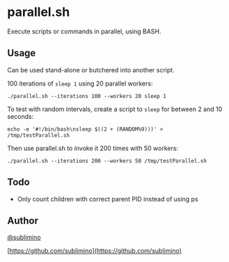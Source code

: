 # parallel.sh
Execute scripts or commands in parallel, using BASH.

## Usage

Can be used stand-alone or butchered into another script.

100 iterations of `sleep 1` using 20 parallel workers:

    ./parallel.sh --iterations 100 --workers 20 sleep 1

To test with random intervals, create a script to `sleep` for between 2 and 10 seconds:

    echo -e '#!/bin/bash\nsleep $((2 + (RANDOM%9)))' > /tmp/testParallel.sh

Then use parallel.sh to invoke it 200 times with 50 workers:

    ./parallel.sh --iterations 200 --workers 50 /tmp/testParallel.sh

## Todo
- Only count children with correct parent PID instead of using ps

## Author
[@sublimino](http://twitter.com/sublimino)

[https://github.com/sublimino](https://github.com/sublimino)
